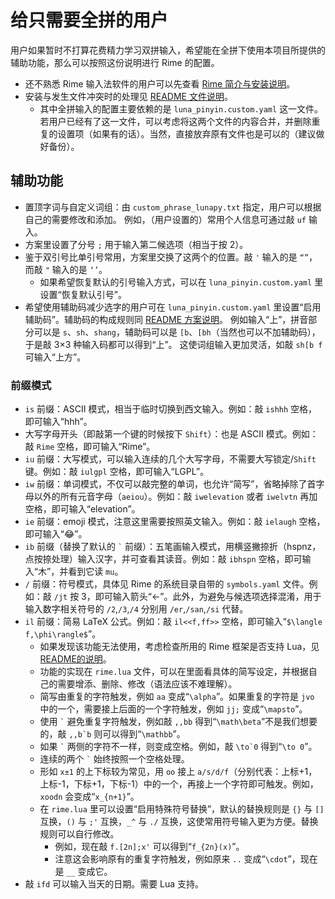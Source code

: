 # 给只需要全拼的用户
用户如果暂时不打算花费精力学习双拼输入，希望能在全拼下使用本项目所提供的辅助功能，那么可以按照这份说明进行 Rime 的配置。
* 还不熟悉 Rime 输入法软件的用户可以先查看 [Rime 简介与安装说明](intro.md#安装-rime-输入法并启用本项目的输入方案)。
* 安装与发生文件冲突时的处理见 [README 文件说明](README.md#文件说明)。
	* 其中全拼输入的配置主要依赖的是 `luna_pinyin.custom.yaml` 这一文件。若用户已经有了这一文件，可以考虑将这两个文件的内容合并，并删除重复的设置项（如果有的话）。当然，直接放弃原有文件也是可以的（建议做好备份）。

## 辅助功能
* 置顶字词与自定义词组：由 `custom_phrase_lunapy.txt` 指定，用户可以根据自己的需要修改和添加。
例如，（用户设置的）常用个人信息可通过敲 `uf` 输入。
* 方案里设置了分号 `;` 用于输入第二候选项（相当于按 2）。
* 鉴于双引号比单引号常用，方案里交换了这两个的位置。敲 `'` 输入的是 `“”`，而敲 `"` 输入的是 `‘’`。
	* 如果希望恢复默认的引号输入方式，可以在 `luna_pinyin.custom.yaml` 里设置“恢复默认引号”。
* 希望使用辅助码减少选字的用户可在 `luna_pinyin.custom.yaml` 里设置“启用辅助码”。辅助码的构成规则同 [README 方案说明](README.md#方案说明)。
例如输入“上”，拼音部分可以是 `s`、`sh`、`shang`，辅助码可以是 `[b`、`[bh`（当然也可以不加辅助码），于是敲 3×3 种输入码都可以得到“上”。
这使词组输入更加灵活，如敲 `sh[b f` 可输入“上方”。

### 前缀模式
* `is` 前缀：ASCII 模式，相当于临时切换到西文输入。例如：敲 `ishhh` 空格，即可输入“hhh”。
* 大写字母开头（即敲第一个键的时候按下 `Shift`）：也是 ASCII 模式。例如：敲 `Rime` 空格，即可输入“Rime”。
* `iu` 前缀：大写模式，可以输入连续的几个大写字母，不需要大写锁定/`Shift` 键。例如：敲 `iulgpl` 空格，即可输入“LGPL”。
* `iw` 前缀：单词模式，不仅可以敲完整的单词，也允许“简写”，省略掉除了首字母以外的所有元音字母（`aeiou`）。例如：敲 `iwelevation` 或者 `iwelvtn` 再加空格，即可输入“elevation”。
* `ie` 前缀：emoji 模式，注意这里需要按照英文输入。例如：敲 `ielaugh` 空格，即可输入“😂”。
* `ib` 前缀（替换了默认的 `` ` `` 前缀）：五笔画输入模式，用横竖撇捺折（hspnz，点按捺处理）输入汉字，并可查看其读音。例如：敲 `ibhspn` 空格，即可输入“木”，并看到它读 `mu`。
* `/` 前缀：符号模式，具体见 Rime 的系统目录自带的 `symbols.yaml` 文件。例如：敲 `/jt` 按 3，即可输入箭头“←”。此外，为避免与候选项选择混淆，用于输入数字相关符号的 `/2`,`/3`,`/4` 分别用 `/er`,`/san`,`/si` 代替。
* `il` 前缀：简易 LaTeX 公式。例如：敲 `il<<f,ff>>` 空格，即可输入“`$\langle f,\phi\rangle$`”。
	* 如果发现该功能无法使用，考虑检查所用的 Rime 框架是否支持 Lua，见 [README的说明](README.md#关于-lua-支持)。
	* 功能的实现在 `rime.lua` 文件，可以在里面看具体的简写设定，并根据自己的需要增添、删除、修改（语法应该不难理解）。
	* 简写由重复的字符触发，例如 `aa` 变成“`\alpha`”。如果重复的字符是 `jvo` 中的一个，需要接上后面的一个字符触发，例如 `jj;` 变成“`\mapsto`”。
	* 使用 `` ` `` 避免重复字符触发，例如敲 `,,bb` 得到“`\math\beta`”不是我们想要的，敲 ``,,b`b`` 则可以得到“`\mathbb`”。
	* 如果 `` ` `` 两侧的字符不一样，则变成空格。例如，敲 ``\to`0`` 得到“`\to 0`”。
	* 连续的两个 `` ` `` 始终按照一个空格处理。
	* 形如 `x±1` 的上下标较为常见，用 `oo` 接上 `a/s/d/f`（分别代表：上标+1，上标-1，下标+1，下标-1）中的一个，再接上一个字符即可触发。例如，`xoodn` 会变成“`x_{n+1}`”。
	* 在 `rime.lua` 里可以设置“启用特殊符号替换”，默认的替换规则是 `{}` 与 `[]` 互换，`()` 与 `;'` 互换，`_^` 与 `./` 互换，这使常用符号输入更为方便。替换规则可以自行修改。
		* 例如，现在敲 `f.[2n];x'` 可以得到“`f_{2n}(x)`”。
		* 注意这会影响原有的重复字符触发，例如原来 `..` 变成“`\cdot`”，现在是 `__` 变成它。
* 敲 `ifd` 可以输入当天的日期。需要 Lua 支持。

